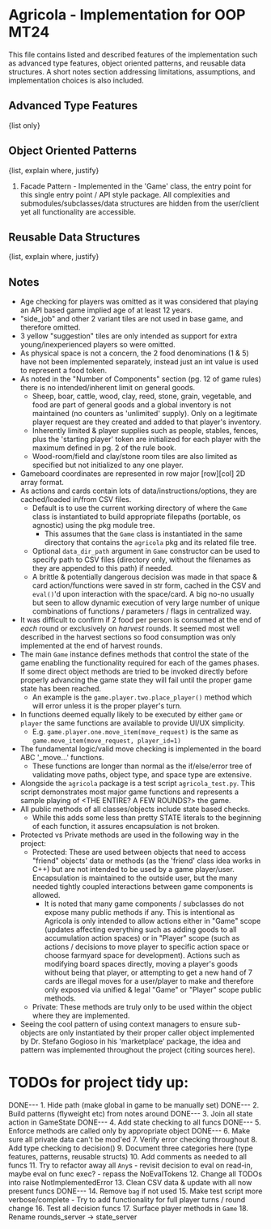 # Agricola - Implementation for OOP MT24

This file contains listed and described features of the implementation such as advanced type features, object oriented patterns, and reusable data structures. A short notes section addressing limitations, assumptions, and implementation choices is also included.

## Advanced Type Features

{list only}

## Object Oriented Patterns

{list, explain where, justify}

1. Facade Pattern - Implemented in the 'Game' class, the entry point for this single entry point / API style package. All complexities and submodules/subclasses/data structures are hidden from the user/client yet all functionality are accessible.

## Reusable Data Structures

{list, explain where, justify}

## Notes

- Age checking for players was omitted as it was considered that playing an API based game implied age of at least 12 years.
- "side_job" and other 2 variant tiles are not used in base game, and therefore omitted.
- 3 yellow "suggestion" tiles are only intended as support for extra young/inexperienced players so were omitted.
- As physical space is not a concern, the 2 food denominations (1 & 5) have not been implemented separately, instead just an int value is used to represent a food token.
- As noted in the "Number of Components" section (pg. 12 of game rules) there is no intended/inherent limit on general goods.
    - Sheep, boar, cattle, wood, clay, reed, stone, grain, vegetable, and food are part of general goods and a global inventory is not maintained (no counters as 'unlimited' supply). Only on a legitimate player request are they created and added to that player's inventory.
    - Inherently limited & player supplies such as people, stables, fences, plus the 'starting player' token are initialized for each player with the maximum defined in pg. 2 of the rule book.
    - Wood-room/field and clay/stone room tiles are also limited as specified but not initialized to any one player.
- Gameboard coordinates are represented in row major [row][col] 2D array format.
- As actions and cards contain lots of data/instructions/options, they are cached/loaded in/from CSV files.
    - Default is to use the current working directory of where the `Game` class is instantiated to build appropriate filepaths (portable, os agnostic) using the pkg module tree.
        - This assumes that the `Game` class is instantiated in the same directory that contains the `agricola` pkg and its related file tree.
    - Optional `data_dir_path` argument in `Game` constructor can be used to specify path to CSV files (directory only, without the filenames as they are appended to this path) if needed.
    - A brittle & potentially dangerous decision was made in that space & card action/functions were saved in str form, cached in the CSV and `eval()`'d upon interaction with the space/card. A big no-no usually but seen to allow dynamic execution of very large number of unique combinations of functions / parameters / flags in centralized way.
- It was difficult to confirm if 2 food per person is consumed at the end of *each* round or exclusively on *harvest* rounds. It seemed most well described in the harvest sections so food consumption was only implemented at the end of harvest rounds.
- The main `Game` instance defines methods that control the state of the game enabling the functionality required for each of the games phases. If some direct object methods are tried to be invoked directly before properly advancing the game state they will fail until the proper game state has been reached.
    - An example is the `game.player.two.place_player()` method which will error unless it is the proper player's turn.
- In functions deemed equally likely to be executed by either `game` or `player` the same functions are available to provide UI/UX simplicity.
    - E.g. `game.player.one.move_item(move_request)` is the same as `game.move_item(move_request, player_id=1)`
- The fundamental logic/valid move checking is implemented in the board ABC '_move...' functions.
    - These functions are longer than normal as the if/else/error tree of validating move paths, object type, and space type are extensive.
- Alongside the `agricola` package is a test script `agricola_test.py`. This script demonstrates most major game functions and represents a sample playing of <THE ENTIRE? A FEW ROUNDS?> the game.
- All public methods of all classes/objects include state based checks.
    - While this adds some less than pretty STATE literals to the beginning of each function, it assures encapsulation is not broken.
- Protected vs Private methods are used in the following way in the project:
    - Protected: These are used between objects that need to access "friend" objects' data or methods (as the 'friend' class idea works in C++) but are not intended to be used by a game player/user. Encapsulation is maintained to the outside user, but the many needed tightly coupled interactions between game components is allowed.
        - It is noted that many game components / subclasses do not expose many public methods if any. This is intentional as Agricola is only intended to allow actions either in "Game" scope (updates affecting everything such as adding goods to all accumulation action spaces) or in "Player" scope (such as actions / decisions to move player to specific action space or choose farmyard space for development). Actions such as modifying board spaces directly, moving a player's goods without being that player, or attempting to get a new hand of 7 cards are illegal moves for a user/player to make and therefore only exposed via unified & legal "Game" or "Player" scope public methods.
    - Private: These methods are truly only to be used within the object where they are implemented.
- Seeing the cool pattern of using context managers to ensure sub-objects are only instantiated by their proper caller object implemented by Dr. Stefano Gogioso in his 'marketplace' package, the idea and pattern was implemented throughout the project (citing sources here).



# TODOs for project tidy up:

DONE---    1. Hide path (make global in game to be manually set)
DONE---    2. Build patterns (flyweight etc) from notes around
DONE---    3. Join all state action in GameState
DONE---    4. Add state checking to all funcs
DONE---    5. Enforce methods are called only by appropriate object
DONE---    6. Make sure all private data can't be mod'ed
7. Verify error checking throughout
8. Add type checking to decision()
9. Document three categories here (type features, patterns, reusable structs)
10. Add comments as needed to all funcs
11. Try to refactor away all `Any`s
    - revisit decision to eval on read-in, maybe eval on func exec?
    - repass the NoEvalTokens
12. Change all TODOs into raise NotImplementedError
13. Clean CSV data & update with all now present funcs
DONE---    14. Remove `bag` if not used
15. Make test script more verbose/complete
    - Try to add functionality for full player turns / round change
16. Test all decision funcs
17. Surface player methods in `Game`
18. Rename rounds_server -> state_server